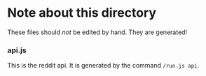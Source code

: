 # Note about this directory

These files should *not* be edited by hand. They are generated!

### api.js

This is the reddit api. It is generated by the command `/run.js api`.

